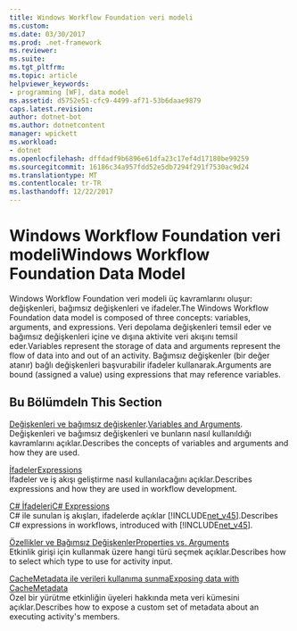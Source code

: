 ```yaml
---
title: Windows Workflow Foundation veri modeli
ms.custom: 
ms.date: 03/30/2017
ms.prod: .net-framework
ms.reviewer: 
ms.suite: 
ms.tgt_pltfrm: 
ms.topic: article
helpviewer_keywords:
- programming [WF], data model
ms.assetid: d5752e51-cfc9-4499-af71-53b6daae9879
caps.latest.revision: 
author: dotnet-bot
ms.author: dotnetcontent
manager: wpickett
ms.workload:
- dotnet
ms.openlocfilehash: dffdadf9b6896e61dfa23c17ef4d17180be99259
ms.sourcegitcommit: 16186c34a957fdd52e5db7294f291f7530ac9d24
ms.translationtype: MT
ms.contentlocale: tr-TR
ms.lasthandoff: 12/22/2017
---
```

# <a name="windows-workflow-foundation-data-model"></a><span data-ttu-id="2c951-102">Windows Workflow Foundation veri modeli</span><span class="sxs-lookup"><span data-stu-id="2c951-102">Windows Workflow Foundation Data Model</span></span>
<span data-ttu-id="2c951-103">Windows Workflow Foundation veri modeli üç kavramlarını oluşur: değişkenleri, bağımsız değişkenleri ve ifadeler.</span><span class="sxs-lookup"><span data-stu-id="2c951-103">The Windows Workflow Foundation data model is composed of three concepts: variables, arguments, and expressions.</span></span> <span data-ttu-id="2c951-104">Veri depolama değişkenleri temsil eder ve bağımsız değişkenleri içine ve dışına aktivite veri akışını temsil eder.</span><span class="sxs-lookup"><span data-stu-id="2c951-104">Variables represent the storage of data and arguments represent the flow of data into and out of an activity.</span></span> <span data-ttu-id="2c951-105">Bağımsız değişkenler (bir değer atanır) bağlı değişkenleri başvurabilir ifadeler kullanarak.</span><span class="sxs-lookup"><span data-stu-id="2c951-105">Arguments are bound (assigned a value) using expressions that may reference variables.</span></span>  
  
## <a name="in-this-section"></a><span data-ttu-id="2c951-106">Bu Bölümde</span><span class="sxs-lookup"><span data-stu-id="2c951-106">In This Section</span></span>  
 <span data-ttu-id="2c951-107">[Değişkenleri ve bağımsız değişkenler](../../../docs/framework/windows-workflow-foundation/variables-and-arguments.md).</span><span class="sxs-lookup"><span data-stu-id="2c951-107">[Variables and Arguments](../../../docs/framework/windows-workflow-foundation/variables-and-arguments.md).</span></span>  
 <span data-ttu-id="2c951-108">Değişkenleri ve bağımsız değişkenleri ve bunların nasıl kullanıldığı kavramlarını açıklar.</span><span class="sxs-lookup"><span data-stu-id="2c951-108">Describes the concepts of variables and arguments and how they are used.</span></span>  
  
 [<span data-ttu-id="2c951-109">İfadeler</span><span class="sxs-lookup"><span data-stu-id="2c951-109">Expressions</span></span>](../../../docs/framework/windows-workflow-foundation/expressions.md)  
 <span data-ttu-id="2c951-110">İfadeler ve iş akışı geliştirme nasıl kullanılacağını açıklar.</span><span class="sxs-lookup"><span data-stu-id="2c951-110">Describes expressions and how they are used in workflow development.</span></span>  
  
 [<span data-ttu-id="2c951-111">C# İfadeleri</span><span class="sxs-lookup"><span data-stu-id="2c951-111">C# Expressions</span></span>](../../../docs/framework/windows-workflow-foundation/csharp-expressions.md)  
 <span data-ttu-id="2c951-112">C# ile sunulan iş akışları, ifadelerde açıklar [!INCLUDE[net_v45](../../../includes/net-v45-md.md)].</span><span class="sxs-lookup"><span data-stu-id="2c951-112">Describes C# expressions in workflows, introduced with [!INCLUDE[net_v45](../../../includes/net-v45-md.md)].</span></span>  
  
 [<span data-ttu-id="2c951-113">Özellikler ve Bağımsız Değişkenler</span><span class="sxs-lookup"><span data-stu-id="2c951-113">Properties vs. Arguments</span></span>](../../../docs/framework/windows-workflow-foundation/properties-vs-arguments.md)  
 <span data-ttu-id="2c951-114">Etkinlik girişi için kullanmak üzere hangi türü seçmek açıklar.</span><span class="sxs-lookup"><span data-stu-id="2c951-114">Describes how to select which type to use for activity input.</span></span>  
  
 [<span data-ttu-id="2c951-115">CacheMetadata ile verileri kullanıma sunma</span><span class="sxs-lookup"><span data-stu-id="2c951-115">Exposing data with CacheMetadata</span></span>](../../../docs/framework/windows-workflow-foundation/exposing-data-with-cachemetadata.md)  
 <span data-ttu-id="2c951-116">Özel bir yürütme etkinliğin üyeleri hakkında meta veri kümesini açıklar.</span><span class="sxs-lookup"><span data-stu-id="2c951-116">Describes how to expose a custom set of metadata about an executing activity's members.</span></span>
